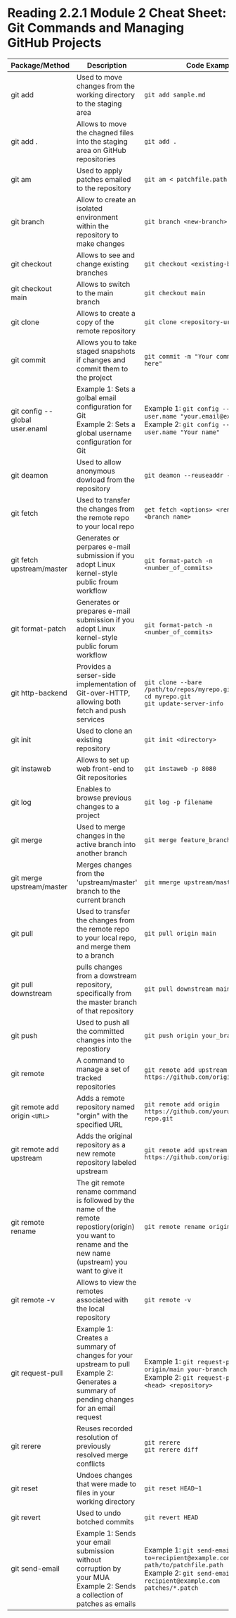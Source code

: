 # Reading 2.2.1 Module 2 Cheat Sheet: Git Commands and Managing GitHub Projects

|Package/Method|Description|Code Example|
|---|---|---|
|git add| Used to move changes from the working directory to the staging area| ``` git add sample.md ```|
|git add .| Allows to move the chagned files into the staging area on GitHub repositories| `git add . `|
|git am| Used to apply patches emailed to the repository| `git am < patchfile.path`|
|git branch| Allow to create an isolated environment within the repository to make changes | `git branch <new-branch>`|
|git checkout | Allows to see and change existing branches | `git checkout <existing-branch>`|
|git checkout main| Allows to switch to the main branch| `git checkout main`|
|git clone| Allows to create a copy of the remote repository| `git clone <repository-url>`|
|git commit| Allows you to take staged snapshots if changes and commit them to the project| `git commit -m "Your commit message here"`|
|git config --global user.enaml| Example 1: Sets a golbal email configuration for Git <br> Example 2: Sets a global username configuration for Git| Example 1: `git config --global user.name "your.email@example.com"` <br> Example 2: `git config --global user.name "Your name"`|
|git deamon| Used to allow anonymous dowload from the repository| `git deamon --reuseaddr --verbose`|
|git fetch| Used to transfer the changes from the remote repo to your local repo| `get fetch <options> <remote name> <branch name>`|
|git fetch upstream/master| Generates or perpares e-mail submission if you adopt Linux kernel-style public froum workflow | `git format-patch -n <number_of_commits>`|
|git format-patch| Generates or prepares e-mail submission if you adopt Linux kernel-style public forum workflow| `git format-patch -n <number_of_commits>`|
|git http-backend| Provides a serser-side implementation of Git-over-HTTP, allowing both fetch and push services| `git clone --bare /path/to/repos/myrepo.git` <br> `cd myrepo.git` <br> `git update-server-info`|
|git init | Used to clone an existing repository| `git init <directory>`|
|git instaweb| Allows to set up web front-end to Git repositories| `git instaweb -p 8080`|
|git log| Enables to browse previous changes to a project| `git log -p filename`|
|git merge| Used to merge changes in the active branch into another branch| `git merge feature_branch`|
|git merge upstream/master| Merges changes from the 'upstream/master' branch to the current branch| `git mmerge upstream/master`|
|git pull| Used to transfer the changes from the remote repo to your local repo, and merge them to a branch| `git pull origin main`|
|git pull downstream| pulls changes from a dowstream repository, specifically from the master branch of that repository| `git pull downstream main`|
|git push| Used to push all the committed changes into the repostiory| `git push origin your_branch_name`|
|git remote| A command to manage a set of tracked repositories| `git remote add upstream https://github.com/original/repo.git`|
|git remote add origin `<URL> `| Adds a remote repository named "orgin" with the specified URL| `git remote add origin https://github.com/yourusername/your-repo.git`|
| git remote add upstream| Adds the original repository as a new remote repository labeled upstream| `git remote add upstream https://github.com/original/repo.git`|
|git remote rename | The git remote rename command is followed by the name of the remote repostiory(origin) you want to rename and the new name (upstream) you want to give it| `git remote rename origin new-origin`|
|git remote -v| Allows to view the remotes associated with the local repository| `git remote -v`|
|git request-pull| Example 1: Creates a summary of changes for your upstream to pull <br> Example 2: Generates a summary of pending changes for an email request| Example 1: `git request-pull origin/main your-branch` <br> Example 2: `git request-pull <base> <head> <repository>`|
|git rerere| Reuses recorded resolution of previously resolved merge conflicts| `git rerere` <br> `git rerere diff`|
|git reset | Undoes changes that were made to files in your working directory| `git reset HEAD~1`|
|git revert| Used to undo botched commits| `git revert HEAD`|
|git send-email| Example 1: Sends your email submission without corruption by your MUA <br> Example 2: Sends a collection of patches as emails| Example 1: `git send-email --to=recipient@example.com` <br> `path/to/patchfile.path` <br> Example 2: `git send-email --to recipient@example.com` <br> `patches/*.patch`|
